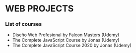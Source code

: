 # WEB PROJECTS

### List of courses
- Diseño Web Profesional by Falcon Masters (Udemy)
- The Complete JavaScript Course by Jonas (Udemy)
- The Complete JavaScript Course 2020 by Jonas (Udemy)
